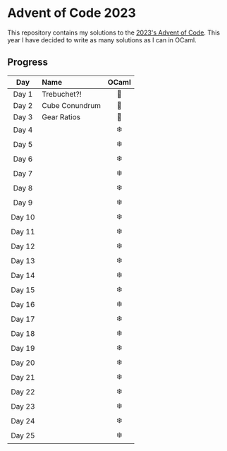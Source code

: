 # Advent of Code 2023

This repository contains my solutions to the [2023's Advent of Code](https://adventofcode.com/2023).
This year I have decided to write as many solutions as I can in OCaml.

## Progress

|  Day   | Name           | OCaml |
| :----: | :------------- | :---: |
| Day 1  | Trebuchet?!    |   🐫   |
| Day 2  | Cube Conundrum |   🐫   |
| Day 3  | Gear Ratios    |   🐫   |
| Day 4  |                |  ❄️   |
| Day 5  |                |  ❄️   |
| Day 6  |                |  ❄️   |
| Day 7  |                |  ❄️   |
| Day 8  |                |  ❄️   |
| Day 9  |                |  ❄️   |
| Day 10 |                |  ❄️   |
| Day 11 |                |  ❄️   |
| Day 12 |                |  ❄️   |
| Day 13 |                |  ❄️   |
| Day 14 |                |  ❄️   |
| Day 15 |                |  ❄️   |
| Day 16 |                |  ❄️   |
| Day 17 |                |  ❄️   |
| Day 18 |                |  ❄️   |
| Day 19 |                |  ❄️   |
| Day 20 |                |  ❄️   |
| Day 21 |                |  ❄️   |
| Day 22 |                |  ❄️   |
| Day 23 |                |  ❄️   |
| Day 24 |                |  ❄️   |
| Day 25 |                |  ❄️   |
